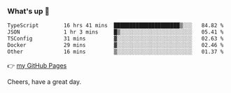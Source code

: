 ### What's up 👋

<!--START_SECTION:waka-->

```txt
TypeScript        16 hrs 41 mins  █████████████████████▒░░░   84.82 %
JSON              1 hr 3 mins     █▒░░░░░░░░░░░░░░░░░░░░░░░   05.41 %
TSConfig          31 mins         ▓░░░░░░░░░░░░░░░░░░░░░░░░   02.63 %
Docker            29 mins         ▓░░░░░░░░░░░░░░░░░░░░░░░░   02.46 %
Other             16 mins         ▒░░░░░░░░░░░░░░░░░░░░░░░░   01.37 %
```

<!--END_SECTION:waka-->

👉 [my GitHub Pages](https://ykzhukian.github.io)

Cheers, have a great day.

